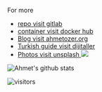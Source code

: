 For more  
- [repo visit gitlab](https://gitlab.com/ahmetozer)   
- [container visit docker hub](https://hub.docker.com/u/ahmetozer/)
- [Blog visit ahmetozer.org](https://ahmetozer.org)
- [Turkish guide visit dijitaller](https://www.dijitaller.com/author/ahmet/)
- [Photos visit unsplash  ![](https://unsplash.com/favicon-16x16.png)](https://unsplash.com/@ahmetozer)

![Ahmet's github stats](https://github-readme-stats.vercel.app/api?username=ahmetozer&show_icons=true)

![visitors](https://visitor-badge.laobi.icu/badge?page_id=ahmetozer.ahmetozer)

<!--
**ahmetozer/ahmetozer** is a ✨ _special_ ✨ repository because its `README.md` (this file) appears on your GitHub profile.

Here are some ideas to get you started:

- 🔭 I’m currently working on ...
- 🌱 I’m currently learning ...
- 👯 I’m looking to collaborate on ...
- 🤔 I’m looking for help with ...
- 💬 Ask me about ...
- 📫 How to reach me: ...
- 😄 Pronouns: ...
- ⚡ Fun fact: ...
-->
